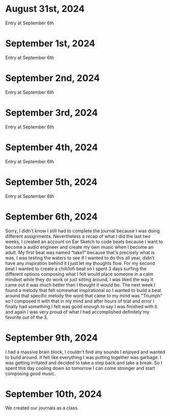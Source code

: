 # August 31st, 2024

Entry at September 6th

# September 1st, 2024

Entry at September 6th

# September 2nd, 2024

Entry at September 6th

# September 3rd, 2024

Entry at September 6th

# September 4th, 2024

Entry at September 6th

# September 5th, 2024

Entry at September 6th

# September 6th, 2024

Sorry, I didn't know I still had to complete the journal because I was doing different assignments. Nevertheless a recap of what I did the last two weeks, I created an account on Ear Sketch to code beats because I want to become a audio engineer and create my own music when I become an adult. My first beat was named "take1" because that's precisely what is was, I was testing the waters to see if I wanted to do this all year, didn't have any inspiration behind it I just let my thoughts flow. For my second beat I wanted to create a chill/lofi beat so I spent 3 days surfing the different options composing what I felt would place someone in a calm mindset while they do work or just sitting around, I was liked the way it came out it was much better than I thought it would be. The next week I found a melody that felt somewhat inspirational so I wanted to build a beat around that specific melody the word that came to my mind was "Triumph" so I composed it with that in my mind and after hours of trial and error I finally had something I felt was good enough to say I was finished with it and again I was very proud of what I had accomplished definitely my favorite out of the 3.

# September 9th, 2024

I had a massive brain block, I couldn't find any sounds I enjoyed and wanted to build around. It felt like everything I was putting together was garbage. I was getting irritated and decided to take a step back and take a break. So I spent this day cooling down so tomorrow I can come stronger and start composing good music.

# September 10th, 2024

We created our journals as a class.
